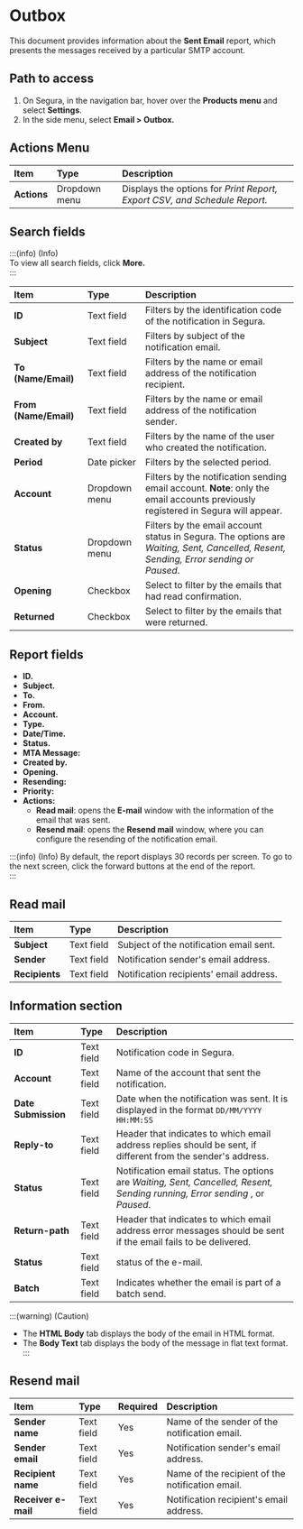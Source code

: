 # Outbox

This document provides information about the **Sent Email** report, which presents the messages received by a particular SMTP account.

## Path to access
1. On Segura, in the navigation bar, hover over the **Products menu** and select **Settings**.  
2. In the side menu, select **Email \> Outbox.**

## Actions Menu
| Item | Type | Description |
| :---- | :---- | :---- |
| **Actions** | Dropdown menu | Displays the options for *Print Report, Export CSV, and Schedule Report.* |

## Search fields

:::(info) (Info)  
To view all search fields, click **More.**  
:::

| Item | Type | Description |
| :---- | :---- | :---- |
| **ID** | Text field | Filters by the identification code of the notification in Segura. |
| **Subject** | Text field | Filters by subject of the notification email. |
| **To (Name/Email)** | Text field | Filters by the name or email address of the notification recipient. |
| **From (Name/Email)** | Text field | Filters by the name or email address of the notification sender. |
| **Created by** | Text field | Filters by the name of the user who created the notification. |
| **Period** | Date picker | Filters by the selected period. |
| **Account** | Dropdown menu | Filters by the notification sending email account. **Note**: only the email accounts previously registered in Segura will appear. |
| **Status** | Dropdown menu | Filters by the email account status in Segura. The options are *Waiting, Sent, Cancelled, Resent, Sending, Error sending or Paused*. |
| **Opening** | Checkbox | Select to filter by the emails that had read confirmation. |
| **Returned** | Checkbox | Select to filter by the emails that were returned. |

## Report fields
* **ID.**  
* **Subject.**  
* **To.**  
* **From.**  
* **Account.**  
* **Type.**  
* **Date/Time.**  
* **Status.**  
* **MTA Message:**  
* **Created by.**  
* **Opening.**  
* **Resending:**  
* **Priority:**  
* **Actions:**  
  * **Read mail**: opens the **E-mail** window with the information of the email that was sent.  
  * **Resend mail**: opens the **Resend mail** window, where you can configure the resending of the notification email.

:::(info) (Info)
By default, the report displays 30 records per screen. To go to the next screen, click the forward buttons at the end of the report.  
:::

## Read mail
| Item | Type | Description |
| :---- | :---- | :---- |
| **Subject** | Text field | Subject of the notification email sent. |
| **Sender** | Text field | Notification sender's email address. |
| **Recipients** | Text field | Notification recipients' email address. |

## Information section
| Item | Type | Description |
| :---- | :---- | :---- |
| **ID** | Text field | Notification code in Segura. |
| **Account** | Text field | Name of the account that sent the notification. |
| **Date Submission** | Text field | Date when the notification was sent. It is displayed in the format `DD/MM/YYYY HH:MM:SS` |
| **Reply-to** | Text field | Header that indicates to which email address replies should be sent, if different from the sender's address. |
| **Status** | Text field | Notification email status. The options are *Waiting, Sent, Cancelled, Resent, Sending running, Error sending* , or *Paused*. |
| **Return-path** | Text field | Header that indicates to which email address error messages should be sent if the email fails to be delivered. |
| **Status** | Text field | status of the e-mail. |
| **Batch** | Text field | Indicates whether the email is part of a batch send. |

:::(warning) (Caution)
- The **HTML Body** tab displays the body of the email in HTML format.  
- The **Body Text** tab displays the body of the message in flat text format.
:::

## Resend mail
| Item | Type | Required | Description |
| :---- | :---- | :---- | :---- |
| **Sender name** | Text field | Yes | Name of the sender of the notification email. |
| **Sender email** | Text field | Yes | Notification sender's email address. |
| **Recipient name** | Text field | Yes | Name of the recipient of the notification email. |
| **Receiver e-mail** | Text field | Yes | Notification recipient's email address. |


